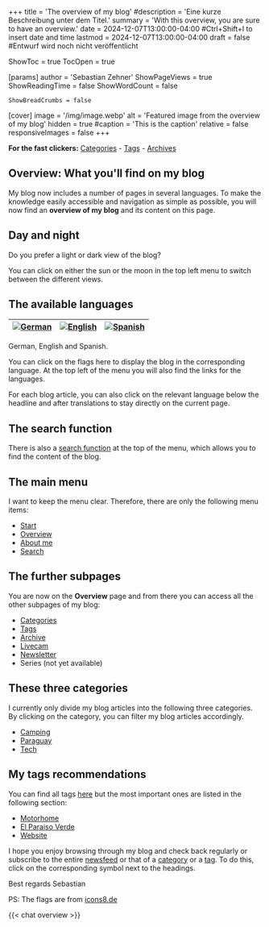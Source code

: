 +++
title = 'The overview of my blog'
#description = 'Eine kurze Beschreibung unter dem Titel.'
summary = 'With this overview, you are sure to have an overview.'
date = 2024-12-07T13:00:00-04:00 #Ctrl+Shift+I to insert date and time
lastmod = 2024-12-07T13:00:00-04:00
draft = false #Entwurf wird noch nicht veröffentlicht

ShowToc = true
TocOpen = true

[params]
    author = 'Sebastian Zehner'
    ShowPageViews = true
    ShowReadingTime = false
    ShowWordCount = false

    ShowBreadCrumbs = false

[cover]
    image = '/img/image.webp'
    alt = 'Featured image from the overview of my blog'
    hidden = true
    #caption = 'This is the caption'
    relative = false
    responsiveImages = false
+++

**For the fast clickers:** [Categories](/categories/) - [Tags](/tags/) - [Archives](/archives/)

## Overview: What you'll find on my blog

My blog now includes a number of pages in several languages. To make the knowledge easily accessible and navigation as simple as possible, you will now find an **overview of my blog** and its content on this page.

## Day and night

Do you prefer a light or dark view of the blog?

You can click on either the sun or the moon in the top left menu to switch between the different views.

## The available languages

| [![German](/img/icons8-deutschland-96.png)](/de/overview/) | [![English](/img/icons8-usa-96.png)](/overview/) | [![Spanish](/img/icons8-spanien-2-96.png)](/es/overview/) |
| ---------------------------------------------------------- | ------------------------------------------------ | --------------------------------------------------------- |

German, English and Spanish.

You can click on the flags here to display the blog in the corresponding language. At the top left of the menu you will also find the links for the languages.

For each blog article, you can also click on the relevant language below the headline and after translations to stay directly on the current page.

## The search function

There is also a [search function](/search/) at the top of the menu, which allows you to find the content of the blog.

## The main menu

I want to keep the menu clear. Therefore, there are only the following menu items:

- [Start](/)
- [Overview](/overview/)
- [About me](/about/)
- [Search](/search/)

## The further subpages

You are now on the **Overview** page and from there you can access all the other subpages of my blog:

- [Categories](/categories/)
- [Tags](/tags/)
- [Archive](/archives/)
- [Livecam](/livecam/)
- [Newsletter](/newsletter/)
- Series (not yet available)

## These three categories

I currently only divide my blog articles into the following three categories. By clicking on the category, you can filter my blog articles accordingly.

- [Camping](/categories/camping/)
- [Paraguay](/categories/paraguay/)
- [Tech](/categories/tech/)

## My tags recommendations

You can find all tags [here](/tags/) but the most important ones are listed in the following section:

- [Motorhome](/tags/motorhome/)
- [El Paraiso Verde](/tags/el-paraiso-verde/)
- [Website](/tags/website/)

I hope you enjoy browsing through my blog and check back regularly or subscribe to the entire [newsfeed](/posts/index.xml) or that of a [category](/categories/) or a [tag](/tags/). To do this, click on the corresponding symbol next to the headings.

Best regards Sebastian

PS: The flags are from [icons8.de](https://icons8.de/)

{{< chat overview >}}
